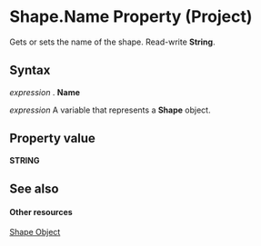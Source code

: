 
# Shape.Name Property (Project)
Gets or sets the name of the shape. Read-write  **String**.

## Syntax

 _expression_ . **Name**

 _expression_ A variable that represents a **Shape** object.


## Property value

 **STRING**


## See also


#### Other resources


[Shape Object](d2b32bcd-5595-a4a7-9772-feb25fd0103a.md)
